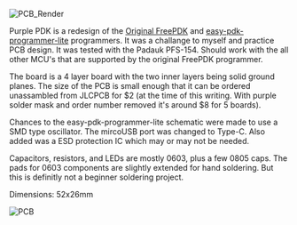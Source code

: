 ![PCB_Render](https://github.com/cross-bound/PurplePDK/assets/115736283/6c0b6959-8fb7-4a4b-b1e7-4137d9d2bf70)


Purple PDK is a redesign of the [Original FreePDK](https://free-pdk.github.io/) and [easy-pdk-programmer-lite](https://github.com/free-pdk/easy-pdk-programmer-lite-hardware) programmers. It was a challange to myself and practice PCB design. It was tested with the Padauk PFS-154. Should work with the all other MCU's that are supported by the original FreePDK programmer.

The board is a 4 layer board with the two inner layers being solid ground planes. The size of the PCB is small enough that it can be ordered unassambled from JLCPCB for $2 (at the time of this writing. With purple solder mask and order number removed it's around $8 for 5 boards).

Chances to the easy-pdk-programmer-lite schematic were made to use a SMD type oscillator. The mircoUSB port was changed to Type-C. Also added was a ESD protection IC which may or may not be needed.

Capacitors, resistors, and LEDs are mostly 0603, plus a few 0805 caps. The pads for 0603 components are slightly extended for hand soldering. But this is definitly not a beginner soldering project.

Dimensions: 52x26mm

![PCB](https://github.com/cross-bound/PurplePDK/assets/115736283/088f4bfd-4a24-4259-8d16-39db83137005)
